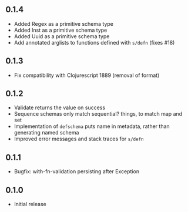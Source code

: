 ## 0.1.4
 * Added Regex as a primitive schema type
 * Added Inst as a primitive schema type
 * Added Uuid as a primitive schema type
 * Add annotated arglists to functions defined with `s/defn` (fixes #18)

## 0.1.3
 * Fix compatibility with Clojurescript 1889 (removal of format)

## 0.1.2
 * Validate returns the value on success
 * Sequence schemas only match sequential? things, to match map and set
 * Implementation of `defschema` puts name in metadata, rather than generating named schema
 * Improved error messages and stack traces for `s/defn`

## 0.1.1
 * Bugfix: with-fn-validation persisting after Exception

## 0.1.0
 * Initial release
